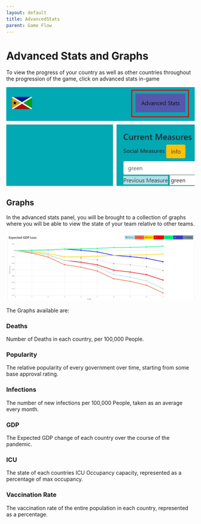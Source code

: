 ```yaml
---
layout: default
title: AdvancedStats
parent: Game Flow
---
```


# Advanced Stats and Graphs

To view the progress of your country as well as other countries throughout the progression of the game, click on advanced stats in-game

![Advanced Stats](https://github.com/CodyCodingCode/Covid-35/blob/gh-pages/assets/images/Advanced_Stats.jpg?raw=true)

## Graphs
In the advanced stats panel, you will be brought to a collection of graphs where you will be able to view the state of your team relative to other teams.

![C-35 Chart](https://github.com/CodyCodingCode/Covid-35/blob/gh-pages/assets/images/C35_chart.jpg?raw=true)

The Graphs available are:

### Deaths
Number of Deaths in each country, per 100,000 People.

### Popularity
The relative popularity of every government over time, starting from some base approval rating.

### Infections
The number of new infections per 100,000 People, taken as an average every month.

### GDP
The Expected GDP change of each country over the course of the pandemic.

### ICU
The state of each countries ICU Occupancy capacity, represented as a percentage of max occupancy.

### Vaccination Rate
The vaccination rate of the entire population in each country, represented as a percentage.
